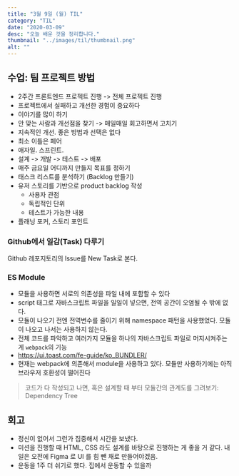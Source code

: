 ```yaml
---
title: "3월 9일 (월) TIL"
category: "TIL"
date: "2020-03-09"
desc: "오늘 배운 것을 정리합니다."
thumbnail: "../images/til/thumbnail.png"
alt: ""
---
```


## 수업: 팀 프로젝트 방법

- 2주간 프론트엔드 프로젝트 진행 -> 전체 프로젝트 진행
- 프로젝트에서 실패하고 개선한 경험이 중요하다
- 이야기를 많이 하기
- 안 맞는 사람과 개선점을 찾기 -> 매일매일 회고하면서 고치기
- 지속적인 개선. 좋은 방법과 선택은 없다
- 최소 이틀은 페어
- 애자일. 스프린트.
- 설계 -> 개발 -> 테스트 -> 배포
- 매주 금요일 어디까지 만들지 목표를 정하기
- 태스크 리스트를 분석하기 (Backlog 만들기)
- 유저 스토리를 기반으로 product backlog 작성
  - 사용자 관점
  - 독립적인 단위
  - 테스트가 가능한 내용
- 플래닝 포커, 스토리 포인트

### Github에서 일감(Task) 다루기

Github 레포지토리의 Issue를 New Task로 본다.

### ES Module

- 모듈을 사용하면 서로의 의존성을 파일 내에 포함할 수 있다
- script 태그로 자바스크립트 파일을 일일이 넣으면, 전역 공간이 오염될 수 밖에 없다.
- 모듈이 나오기 전엔 전역변수를 줄이기 위해 namespace 패턴을 사용했었다. 모듈이 나오고 나서는 사용하지 않는다.
- 전체 코드를 파악하고 여러가지 모듈을 하나의 자바스크립트 파일로 머지시켜주는 게 `webpack`의 기능
- <https://ui.toast.com/fe-guide/ko_BUNDLER/>
- 현재는 webpack에 의존해서 module을 사용하고 있다. 모듈만 사용하기에는 아직 브라우저 호환성이 떨어진다

> 코드가 다 작성되고 나면, 혹은 설계할 때 부터 모듈간의 관계도를 그려보기: Dependency Tree

## 회고

- 정신이 없어서 그런가 집중해서 시간을 보냈다.
- 미션을 진행할 때 HTML, CSS 라도 설계를 바탕으로 진행하는 게 좋을 거 같다. 내일은 오전에 Figma 로 UI 를 힘 뺀 채로 만들어야겠음.
- 운동을 1주 더 쉬기로 했다. 집에서 운동할 수 있을까
